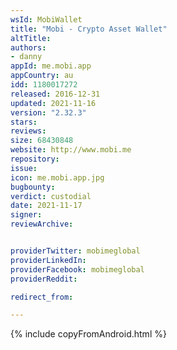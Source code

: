 ```yaml
---
wsId: MobiWallet
title: "Mobi - Crypto Asset Wallet"
altTitle: 
authors:
- danny
appId: me.mobi.app
appCountry: au
idd: 1180017272
released: 2016-12-31
updated: 2021-11-16
version: "2.32.3"
stars: 
reviews: 
size: 68430848
website: http://www.mobi.me
repository: 
issue: 
icon: me.mobi.app.jpg
bugbounty: 
verdict: custodial
date: 2021-11-17
signer: 
reviewArchive:


providerTwitter: mobimeglobal
providerLinkedIn: 
providerFacebook: mobimeglobal
providerReddit: 

redirect_from:

---
```


{% include copyFromAndroid.html %}
